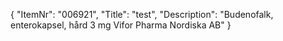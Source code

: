 {
  "ItemNr": "006921",
  "Title": "test",
  "Description": "Budenofalk, enterokapsel, hård 3 mg Vifor Pharma Nordiska AB"
}
